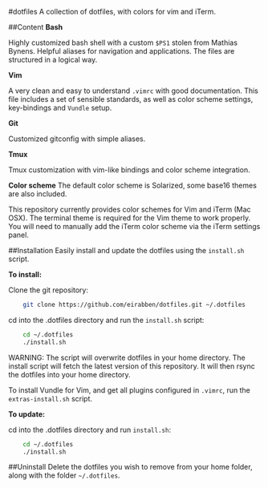 #dotfiles
A collection of dotfiles, with colors for vim and iTerm.

##Content
**Bash**

Highly customized bash shell with a custom `$PS1` stolen from Mathias Bynens.
Helpful aliases for navigation and applications.
The files are structured in a logical way.

**Vim**

A very clean and easy to understand `.vimrc` with good documentation.
This file includes a set of sensible standards, as well as color scheme settings,
key-bindings and `Vundle` setup. 

**Git**

Customized gitconfig with simple aliases.

**Tmux**

Tmux customization with vim-like bindings and color scheme integration.

**Color scheme**
The default color scheme is Solarized, some base16 themes are also included.

This repository currently provides color schemes for Vim and iTerm (Mac OSX).
The terminal theme is required for the Vim theme to work properly. You will
need to manually add the iTerm color scheme via the iTerm settings panel.

##Installation
Easily install and update the dotfiles using the `install.sh` script.

**To install:**

Clone the git repository:
```bash
    git clone https://github.com/eirabben/dotfiles.git ~/.dotfiles
```

cd into the .dotfiles directory and run the `install.sh` script:
```bash
    cd ~/.dotfiles
    ./install.sh
```

WARNING: The script will overwrite dotfiles in your home directory. 
The install script will fetch the latest version of this repository. It will
then rsync the dotfiles into your home directory.

To install Vundle for Vim, and get all plugins configured in `.vimrc`, run the
`extras-install.sh` script.

**To update:**

cd into the .dotfiles directory and run `install.sh`:
```bash
    cd ~/.dotfiles
    ./install.sh
```

##Uninstall
Delete the dotfiles you wish to remove from your home folder, along with the
folder `~/.dotfiles`.
